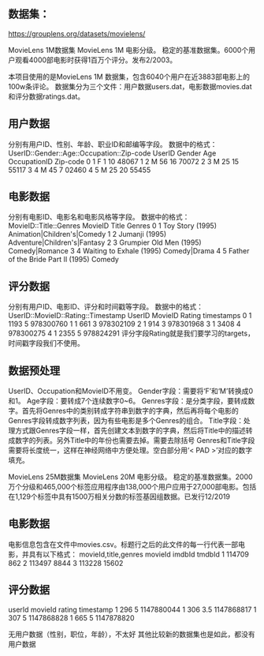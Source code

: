 ## 数据集：
https://grouplens.org/datasets/movielens/

MovieLens 1M数据集
MovieLens 1M 电影分级。 稳定的基准数据集。6000个用户观看4000部电影时获得1百万个评分。发布2/2003。

本项目使用的是MovieLens 1M 数据集，包含6040个用户在近3883部电影上的100w条评论。
数据集分为三个文件：用户数据users.dat，电影数据movies.dat和评分数据ratings.dat。
## 用户数据
分别有用户ID、性别、年龄、职业ID和邮编等字段。
数据中的格式：UserID::Gender::Age::Occupation::Zip-code
 UserID Gender Age OccupationID Zip-code
0 1 F 1 10 48067
1 2 M 56 16 70072
2 3 M 25 15 55117
3 4 M 45 7 02460
4 5 M 25 20 55455
## 电影数据
分别有电影ID、电影名和电影风格等字段。
数据中的格式：MovieID::Title::Genres
 MovieID Title Genres
0 1 Toy Story (1995) Animation|Children's|Comedy
1 2 Jumanji (1995) Adventure|Children's|Fantasy
2 3 Grumpier Old Men (1995) Comedy|Romance
3 4 Waiting to Exhale (1995) Comedy|Drama
4 5 Father of the Bride Part II (1995) Comedy
## 评分数据
分别有用户ID、电影ID、评分和时间戳等字段。
数据中的格式：UserID::MovieID::Rating::Timestamp
 UserID MovieID Rating timestamps
0 1 1193 5 978300760
1 1 661 3 978302109
2 1 914 3 978301968
3 1 3408 4 978300275
4 1 2355 5 978824291
评分字段Rating就是我们要学习的targets，时间戳字段我们不使用。
## 数据预处理
UserID、Occupation和MovieID不用变。
Gender字段：需要将‘F’和‘M’转换成0和1。
Age字段：要转成7个连续数字0~6。
Genres字段：是分类字段，要转成数字。首先将Genres中的类别转成字符串到数字的字典，然后再将每个电影的Genres字段转成数字列表，因为有些电影是多个Genres的组合。
Title字段：处理方式跟Genres字段一样，首先创建文本到数字的字典，然后将Title中的描述转成数字的列表。另外Title中的年份也需要去掉。需要去除括号
Genres和Title字段需要将长度统一，这样在神经网络中方便处理。空白部分用‘< PAD >’对应的数字填充。

MovieLens 25M数据集
MovieLens 20M 电影分级。 稳定的基准数据集。2000万个分级和465,000个标签应用程序由138,000个用户应用于27,000部电影。包括在1,129个标签中具有1500万相关分数的标签基因组数据。已发行12/2019

## 电影数据
电影信息包含在文件中movies.csv。标题行之后的此文件的每一行代表一部电影，并具有以下格式：
movieId,title,genres
movieId imdbId tmdbId
1 114709 862
2 113497 8844
3 113228 15602

## 评分数据
userId movieId rating timestamp
1 296 5 1147880044
1 306 3.5 1147868817
1 307 5 1147868828
1 665 5 1147878820

无用户数据（性别，职位，年龄），不太好
其他比较新的数据集也是如此，都没有用户数据

